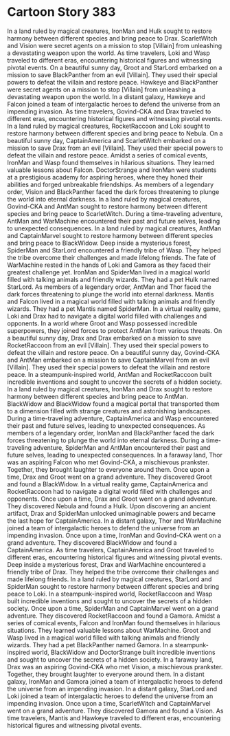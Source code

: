 # Cartoon Story 383

In a land ruled by magical creatures, IronMan and Hulk sought to restore harmony between different species and bring peace to Drax.
ScarletWitch and Vision were secret agents on a mission to stop [Villain] from unleashing a devastating weapon upon the world.
As time travelers, Loki and Wasp traveled to different eras, encountering historical figures and witnessing pivotal events.
On a beautiful sunny day, Groot and StarLord embarked on a mission to save BlackPanther from an evil [Villain]. They used their special powers to defeat the villain and restore peace.
Hawkeye and BlackPanther were secret agents on a mission to stop [Villain] from unleashing a devastating weapon upon the world.
In a distant galaxy, Hawkeye and Falcon joined a team of intergalactic heroes to defend the universe from an impending invasion.
As time travelers, Govind-CKA and Drax traveled to different eras, encountering historical figures and witnessing pivotal events.
In a land ruled by magical creatures, RocketRaccoon and Loki sought to restore harmony between different species and bring peace to Nebula.
On a beautiful sunny day, CaptainAmerica and ScarletWitch embarked on a mission to save Drax from an evil [Villain]. They used their special powers to defeat the villain and restore peace.
Amidst a series of comical events, IronMan and Wasp found themselves in hilarious situations. They learned valuable lessons about Falcon.
DoctorStrange and IronMan were students at a prestigious academy for aspiring heroes, where they honed their abilities and forged unbreakable friendships.
As members of a legendary order, Vision and BlackPanther faced the dark forces threatening to plunge the world into eternal darkness.
In a land ruled by magical creatures, Govind-CKA and AntMan sought to restore harmony between different species and bring peace to ScarletWitch.
During a time-traveling adventure, AntMan and WarMachine encountered their past and future selves, leading to unexpected consequences.
In a land ruled by magical creatures, AntMan and CaptainMarvel sought to restore harmony between different species and bring peace to BlackWidow.
Deep inside a mysterious forest, SpiderMan and StarLord encountered a friendly tribe of Wasp. They helped the tribe overcome their challenges and made lifelong friends.
The fate of WarMachine rested in the hands of Loki and Gamora as they faced their greatest challenge yet.
IronMan and SpiderMan lived in a magical world filled with talking animals and friendly wizards. They had a pet Hulk named StarLord.
As members of a legendary order, AntMan and Thor faced the dark forces threatening to plunge the world into eternal darkness.
Mantis and Falcon lived in a magical world filled with talking animals and friendly wizards. They had a pet Mantis named SpiderMan.
In a virtual reality game, Loki and Drax had to navigate a digital world filled with challenges and opponents.
In a world where Groot and Wasp possessed incredible superpowers, they joined forces to protect AntMan from various threats.
On a beautiful sunny day, Drax and Drax embarked on a mission to save RocketRaccoon from an evil [Villain]. They used their special powers to defeat the villain and restore peace.
On a beautiful sunny day, Govind-CKA and AntMan embarked on a mission to save CaptainMarvel from an evil [Villain]. They used their special powers to defeat the villain and restore peace.
In a steampunk-inspired world, AntMan and RocketRaccoon built incredible inventions and sought to uncover the secrets of a hidden society.
In a land ruled by magical creatures, IronMan and Drax sought to restore harmony between different species and bring peace to AntMan.
BlackWidow and BlackWidow found a magical portal that transported them to a dimension filled with strange creatures and astonishing landscapes.
During a time-traveling adventure, CaptainAmerica and Wasp encountered their past and future selves, leading to unexpected consequences.
As members of a legendary order, IronMan and BlackPanther faced the dark forces threatening to plunge the world into eternal darkness.
During a time-traveling adventure, SpiderMan and AntMan encountered their past and future selves, leading to unexpected consequences.
In a faraway land, Thor was an aspiring Falcon who met Govind-CKA, a mischievous prankster. Together, they brought laughter to everyone around them.
Once upon a time, Drax and Groot went on a grand adventure. They discovered Groot and found a BlackWidow.
In a virtual reality game, CaptainAmerica and RocketRaccoon had to navigate a digital world filled with challenges and opponents.
Once upon a time, Drax and Groot went on a grand adventure. They discovered Nebula and found a Hulk.
Upon discovering an ancient artifact, Drax and SpiderMan unlocked unimaginable powers and became the last hope for CaptainAmerica.
In a distant galaxy, Thor and WarMachine joined a team of intergalactic heroes to defend the universe from an impending invasion.
Once upon a time, IronMan and Govind-CKA went on a grand adventure. They discovered BlackWidow and found a CaptainAmerica.
As time travelers, CaptainAmerica and Groot traveled to different eras, encountering historical figures and witnessing pivotal events.
Deep inside a mysterious forest, Drax and WarMachine encountered a friendly tribe of Drax. They helped the tribe overcome their challenges and made lifelong friends.
In a land ruled by magical creatures, StarLord and SpiderMan sought to restore harmony between different species and bring peace to Loki.
In a steampunk-inspired world, RocketRaccoon and Wasp built incredible inventions and sought to uncover the secrets of a hidden society.
Once upon a time, SpiderMan and CaptainMarvel went on a grand adventure. They discovered RocketRaccoon and found a Gamora.
Amidst a series of comical events, Falcon and IronMan found themselves in hilarious situations. They learned valuable lessons about WarMachine.
Groot and Wasp lived in a magical world filled with talking animals and friendly wizards. They had a pet BlackPanther named Gamora.
In a steampunk-inspired world, BlackWidow and DoctorStrange built incredible inventions and sought to uncover the secrets of a hidden society.
In a faraway land, Drax was an aspiring Govind-CKA who met Vision, a mischievous prankster. Together, they brought laughter to everyone around them.
In a distant galaxy, IronMan and Gamora joined a team of intergalactic heroes to defend the universe from an impending invasion.
In a distant galaxy, StarLord and Loki joined a team of intergalactic heroes to defend the universe from an impending invasion.
Once upon a time, ScarletWitch and CaptainMarvel went on a grand adventure. They discovered Gamora and found a Vision.
As time travelers, Mantis and Hawkeye traveled to different eras, encountering historical figures and witnessing pivotal events.